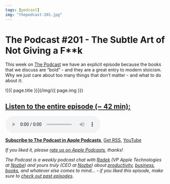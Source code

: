 ```yaml
---
tags: [podcast]
img: "thepodcast-201.jpg"
---
```


# The Podcast #201 - The Subtle Art of Not Giving a F**k

This week on [The Podcast][p] we have an explicit episode because the books that we discuss are “bold” - and they are a great entry to modern stoicism. Why we just care about too many things that don’t matter - and what to do about it:

<!--More-->

![{{ page.title }}](/img/{{ page.img }})

## [Listen to the entire episode (~ 42 min):][e]

<audio controls>
<source src="https://files.nozbe.com/podcast/201.mp3" type="audio/mpeg">
</audio>

**[Subscribe to The Podcast in Apple Podcasts][i]**, [Get RSS][rss], [YouTube][y]

*If you liked it, please [rate us on Apple Podcasts][i], thanks!*

*The Podcast is a weekly podcast chat with [Radek][r] (VP Apple Technologies at [Nozbe][n]) and yours truly (CEO at [Nozbe][n]) about [productivity](/tag/productivity), [business](/tag/business), [books](/tag/books), and whatever else comes to mind... - if you liked this episode, make sure to [check out past episodes](/tag/podcast).*

[y]: https://www.youtube.com/channel/UCkWk8xKe3pq_87io7CXBCgQ
[rss]: https://thepodcast.fm/episodes?format=RSS
[e]: https://thepodcast.fm/episodes/201

[p]: https://thepodcast.fm/
[n]: https://nozbe.com/
[r]: https://radex.io/
[i]: https://itunes.apple.com/podcast/the-podcast/id1012329770
[o]: https://ipadonly.com

[pm]: http://productivemag.com/